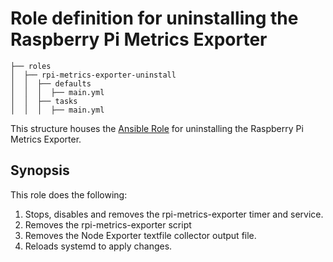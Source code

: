 # Role definition for uninstalling the Raspberry Pi Metrics Exporter

```
├── roles
│  ├── rpi-metrics-exporter-uninstall
│  │  ├── defaults 
│  │  │  ├── main.yml  
│  │  ├── tasks 
│  │  │  ├── main.yml  
```

This structure houses the [Ansible Role](https://docs.ansible.com/ansible/latest/playbook_guide/playbooks_reuse_roles.html#roles)
for uninstalling the Raspberry Pi Metrics Exporter.

## Synopsis

This role does the following:

1. Stops, disables and removes the rpi-metrics-exporter timer and service.
2. Removes the rpi-metrics-exporter script
3. Removes the Node Exporter textfile collector output file.
4. Reloads systemd to apply changes.
